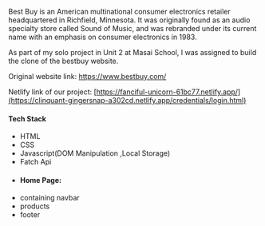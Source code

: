 Best Buy is an American multinational consumer electronics retailer headquartered in Richfield, Minnesota. It was originally found as an audio specialty store called Sound of Music, and was rebranded under its current name with an emphasis on consumer electronics in 1983.

As part of my solo  project in Unit 2 at Masai School, I was assigned to build the clone of the bestbuy website.

Original website link: https://www.bestbuy.com/

Netlify link of our project: [https://fanciful-unicorn-61bc77.netlify.app/](https://clinquant-gingersnap-a302cd.netlify.app/credentials/login.html)


#### Tech Stack
- HTML
- CSS
- Javascript(DOM Manipulation ,Local Storage)
-  Fatch Api
-  <h4>Home Page:</h4>
- containing navbar
- products
- footer


